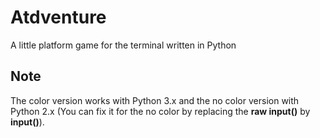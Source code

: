# Atdventure
A little platform game for the terminal written in Python

## Note
The color version works with Python 3.x and the no color version with Python 2.x 
(You can fix it for the no color by replacing the **raw input()** by **input()**).
